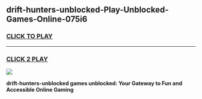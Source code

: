 
## drift-hunters-unblocked-Play-Unblocked-Games-Online-075i6
<h3>
<a href="https://premium76.site?title=drift-hunters-unblocked&ref=25A">CLICK TO PLAY</a></h3>
<hr>

<h3>
<a href="https://premium76.site?title=drift-hunters-unblocked&ref=25A">CLICK 2 PLAY</a>
  
</h3>

<a href="https://premium76.site?title=drift-hunters-unblocked&ref=25A"><img src="https://clearcache.store/games.png"></a>


**drift-hunters-unblocked games unblocked: Your Gateway to Fun and Accessible Online Gaming**
